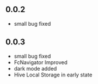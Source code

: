 ## 0.0.2

* small bug fixed

## 0.0.3

* small bug fixed
* FcNavigator Improved
* dark mode added
* Hive Local Storage in early state 